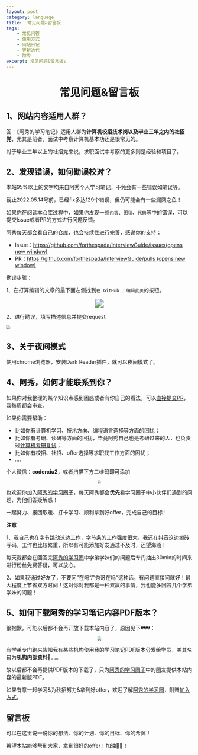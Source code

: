 ```yaml
---
layout: post
category: language
title:  常见问题&留言板
tags:
    - 常见问答
    - 使用方式
    - 网站日记
    - 更新迭代
    - 阿秀
excerpt: 常见问题&留言板s
---
```




  <h1 align="center">
    常见问题&留言板
  </h1>




## 1、网站内容适用人群？

答：《阿秀的学习笔记》适用人群为**计算机校招技术岗以及毕业三年之内的社招党**，尤其是前者，面试中考察计算机基本功还是很常见的。

对于毕业三年以上的社招党来说，求职面试中考察的更多则是经验和项目了。

## 2、发现错误，如何勘误校对？

本站95%以上的文字均来自阿秀个人学习笔记，不免会有一些错误如笔误等。

截止2022.05.14号前，已经fix多达129个错误，但仍可能会有一些漏网之鱼！

如果你在阅读本仓库过程中，如果你发现一些`内容`、`图稿`、`代码`等中的错误，可以提交Issue或者PR的方式进行问题反馈。

阿秀每天都会看自己的仓库，也会持续性进行完善，感谢你的支持；

- Issue：[https://github.com/forthespada/InterviewGuide/issues(opens new window)](https://github.com/forthespada/InterviewGuide/issues)
- PR：[https://github.com/forthespada/InterviewGuide/pulls (opens new window)](https://github.com/forthespada/InterviewGuide/pulls)

勘误步骤：

1、在打算编辑的文章的最下面左侧找到`在 GitHub 上编辑此页`的按钮。

<div align="center">
  <img src="https://axiu-image-bed.oss-cn-shanghai.aliyuncs.com/img/202205141646236.png" style="zoom: 150%;" />
</div>



2、进行勘误，填写描述信息并提交request

<img src="https://axiu-image-bed.oss-cn-shanghai.aliyuncs.com/img/202205141648473.png" style="zoom:67%;" />



## 3、关于夜间模式

使用chrome浏览器，安装Dark Reader插件，就可以夜间模式了。



## 4、阿秀，如何才能联系到你？

如果你对我整理的某个知识点感到困惑或者有你自己的看法，可以[直接提交PR](/notes/08-other/02-question.html#_2、发现错误-如何勘误校对)，我每周都会审查。

如果你需要帮助：

- 比如你有计算机学习、技术方向、编程语言选择等方面的困扰；
- 比如你有考研、读研等方面的困扰，毕竟阿秀自己也是考研过来的人，也负责过[计算机考研复试](/notes/06-about/02-school/20210315-近期招收计算机考研调剂学生有感%7C考研调剂指南.md)；
- 比如你有校招、社招、offer选择等求职找工作方面的困扰；
- ....


个人微信：**coderxiu2**，或者扫描下方二维码即可添加

<div align="center">
    <img src="https://axiu-image-bed.oss-cn-shanghai.aliyuncs.com/img/202205150014655.png" style="zoom:50%;" />
</div>


也欢迎你加入[阿秀的学习圈子](/notes/05-xiustar/01-xiustar_reading_guide/01-introduce.md)，每天阿秀都会**优先**看学习圈子中小伙伴们遇到的问题，为他们答疑解惑！

一起努力、报团取暖、打卡学习、顺利拿到好offer，完成自己的目标！



**注意**

1、我自己也在字节跳动这边工作，字节条的工作强度很大，我还在抖音这边搬砖写码，工作也比较繁重，所以有可能添加好友通过不及时，还望海涵！

每天我都会在回答完[阿秀的学习圈](/notes/05-xiustar/01-xiustar_reading_guide/01-introduce.md)中学弟学妹们的问题后专门抽出30min的时间来进行粉丝免费答疑，可以放心。

2、如果我通过好友了，不要问”在吗“/”秀哥在吗“这种话，有问题直接问就好！最大程度上节省双方时间！这对你对我都是一种双赢的事情，我也能多回答几个学弟学妹的问题！



## 5、如何下载阿秀的学习笔记内容PDF版本？

很抱歉，可能以后都不会再开放下载本站内容了，原因见下💔💔💔：



<div align="center"><img src="https://axiu-image-bed.oss-cn-shanghai.aliyuncs.com/img/202205202303985.png" style="zoom:67%;" /></div>



有学弟专门跑来告知我有某些机构使用我的学习笔记PDF版本分发给学员，美其名曰为**机构内部资料**🤕。。。

故以后都不会再提供PDF版本的下载了，只为[阿秀的学习圈子](/notes/05-xiustar/01-xiustar_reading_guide/01-introduce.html)中的圈友提供本站内容的最新版PDF。

如果有意一起学习&为秋招努力&拿到好offer，欢迎了解[阿秀的学习圈](/notes/05-xiustar/01-xiustar_reading_guide/01-introduce.html)，附赠[加入方式](/notes/05-xiustar/01-xiustar_reading_guide/01-introduce.md#五、加入方式)。



## 留言板

可以在这里说一说你的想法、你的计划、你的目标、你的希冀！

希望本站能够帮到大家，拿到很好的offer！加油💪🏻！
